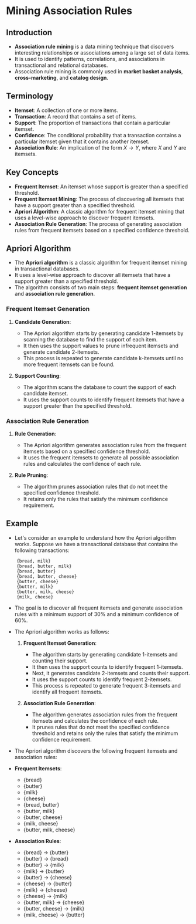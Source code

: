 # Mining Association Rules

## Introduction

- **Association rule mining** is a data mining technique that discovers interesting relationships or associations among a large set of data items.
- It is used to identify patterns, correlations, and associations in transactional and relational databases.
- Association rule mining is commonly used in **market basket analysis**, **cross-marketing**, and **catalog design**.

## Terminology

- **Itemset**: A collection of one or more items.
- **Transaction**: A record that contains a set of items.
- **Support**: The proportion of transactions that contain a particular itemset.
- **Confidence**: The conditional probability that a transaction contains a particular itemset given that it contains another itemset.
- **Association Rule**: An implication of the form $X \rightarrow Y$, where $X$ and $Y$ are itemsets.

## Key Concepts

- **Frequent Itemset**: An itemset whose support is greater than a specified threshold.
- **Frequent Itemset Mining**: The process of discovering all itemsets that have a support greater than a specified threshold.
- **Apriori Algorithm**: A classic algorithm for frequent itemset mining that uses a level-wise approach to discover frequent itemsets.
- **Association Rule Generation**: The process of generating association rules from frequent itemsets based on a specified confidence threshold.

## Apriori Algorithm

- The **Apriori algorithm** is a classic algorithm for frequent itemset mining in transactional databases.
- It uses a level-wise approach to discover all itemsets that have a support greater than a specified threshold.
- The algorithm consists of two main steps: **frequent itemset generation** and **association rule generation**.

### Frequent Itemset Generation

1. **Candidate Generation**:
    - The Apriori algorithm starts by generating candidate 1-itemsets by scanning the database to find the support of each item.
    - It then uses the support values to prune infrequent itemsets and generate candidate 2-itemsets.
    - This process is repeated to generate candidate k-itemsets until no more frequent itemsets can be found.

2. **Support Counting**:
    - The algorithm scans the database to count the support of each candidate itemset.
    - It uses the support counts to identify frequent itemsets that have a support greater than the specified threshold.

### Association Rule Generation

1. **Rule Generation**:
    - The Apriori algorithm generates association rules from the frequent itemsets based on a specified confidence threshold.
    - It uses the frequent itemsets to generate all possible association rules and calculates the confidence of each rule.

2. **Rule Pruning**:
    - The algorithm prunes association rules that do not meet the specified confidence threshold.
    - It retains only the rules that satisfy the minimum confidence requirement.

## Example

- Let's consider an example to understand how the Apriori algorithm works. Suppose we have a transactional database that contains the following transactions:

```plaintext
    {bread, milk}
    {bread, butter, milk}
    {bread, butter}
    {bread, butter, cheese}
    {butter, cheese}
    {butter, milk}
    {butter, milk, cheese}
    {milk, cheese}
```

- The goal is to discover all frequent itemsets and generate association rules with a minimum support of 30% and a minimum confidence of 60%.

- The Apriori algorithm works as follows:

    1. **Frequent Itemset Generation**:
        - The algorithm starts by generating candidate 1-itemsets and counting their support.
        - It then uses the support counts to identify frequent 1-itemsets.
        - Next, it generates candidate 2-itemsets and counts their support.
        - It uses the support counts to identify frequent 2-itemsets.
        - This process is repeated to generate frequent 3-itemsets and identify all frequent itemsets.

    2. **Association Rule Generation**:
        - The algorithm generates association rules from the frequent itemsets and calculates the confidence of each rule.
        - It prunes rules that do not meet the specified confidence threshold and retains only the rules that satisfy the minimum confidence requirement.

- The Apriori algorithm discovers the following frequent itemsets and association rules:

- **Frequent Itemsets**:
  - {bread}
  - {butter}
  - {milk}
  - {cheese}
  - {bread, butter}
  - {butter, milk}
  - {butter, cheese}
  - {milk, cheese}
  - {butter, milk, cheese}

- **Association Rules**:
  - {bread} -> {butter}
  - {butter} -> {bread}
  - {butter} -> {milk}
  - {milk} -> {butter}
  - {butter} -> {cheese}
  - {cheese} -> {butter}
  - {milk} -> {cheese}
  - {cheese} -> {milk}
  - {butter, milk} -> {cheese}
  - {butter, cheese} -> {milk}
  - {milk, cheese} -> {butter}
